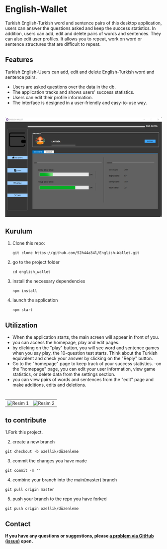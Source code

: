# **English-Wallet**     

Turkish English-Turkish word and sentence pairs of this desktop application, users can answer the questions asked and keep the success statistics. In addition, users can add, edit and delete pairs of words and sentences. They can also edit user profiles. It allows you to repeat, work on word or sentence structures that are difficult to repeat.

## Features

 Turkish English-Users can add, edit and delete English-Turkish word and sentence pairs.
- Users are asked questions over the data in the db.
- The application tracks and shows users' success statistics.
- Users can edit their profile information.
- The interface is designed in a user-friendly and easy-to-use way.


#
<img src="images/e4.png" alt="Resim Açıklaması" width="730">


## Kurulum

1. Clone this repo:
   ```shell
   git clone https://github.com/52h44a34l/English-Wallet.git
   
2. go to the project folder
   ```shell
   cd english_wallet
3. install the necessary dependencies
   ```shell
   npm install
4. launch the application
   ```shell
   npm start
## Utilization
  - When the application starts, the main screen will appear in front of you.
  - you can access the homepage, play and edit pages.
  - by clicking on the "play" button, you will see word and sentence games when you say play, the 10-question test starts. Think about the Turkish equivalent and check your answer by clicking on the "Reply" button.
  - Go to the "homepage" page to keep track of your success statistics.
  -on the "homepage" page, you can edit your user information, view game statistics, or delete data from the settings section.
  - you can view pairs of words and sentences from the "edit" page and make additions, edits and deletions.


#
<table>
  <tr>
    <td>
      <img src="images/e6.png" alt="Resim 1" width="650">
    </td>
    <td>
      <img src="images/e5.png" alt="Resim 2" width="650">
    </td>
  </tr>
</table>




## to contribute
  
1.Fork this project.
    
  
  2. create a new branch

    git checkout -b ozellik/düzenleme
    
   3. commit the changes you have made
    
    git commit -m ''

   4. combine your branch into the main(master) branch
 
    git pull origin master

  5. push your branch to the repo you have forked

    git push origin ozellik/düzenleme


## Contact

**If you have any questions or suggestions, please [a problem via GitHub (issue)](https://github.com/52h44a34l/English-Wallet/issues ) open.**

#


